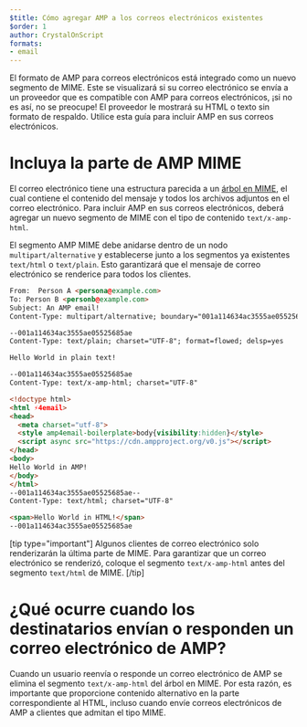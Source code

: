 ```yaml
---
$title: Cómo agregar AMP a los correos electrónicos existentes
$order: 1
author: CrystalOnScript
formats:
- email
---
```


El formato de AMP para correos electrónicos está integrado como un nuevo segmento de MIME. Este se visualizará si su correo electrónico se envía a un proveedor que es compatible con AMP para correos electrónicos, ¡si no es así, no se preocupe! El proveedor le mostrará su HTML o texto sin formato de respaldo. Utilice esta guía para incluir AMP en sus correos electrónicos.

# Incluya la parte de AMP MIME

El correo electrónico tiene una estructura parecida a un [árbol en MIME](https://en.wikipedia.org/wiki/MIME), el cual contiene el contenido del mensaje y todos los archivos adjuntos en el correo electrónico. Para incluir AMP en sus correos electrónicos, deberá agregar un nuevo segmento de MIME con el tipo de contenido `text/x-amp-html`.

El segmento AMP MIME debe anidarse dentro de un nodo `multipart/alternative` y establecerse junto a los segmentos ya existentes `text/html` o `text/plain`. Esto garantizará que el mensaje de correo electrónico se renderice para todos los clientes.

```html
From:  Person A <persona@example.com>
To: Person B <personb@example.com>
Subject: An AMP email!
Content-Type: multipart/alternative; boundary="001a114634ac3555ae05525685ae"

--001a114634ac3555ae05525685ae
Content-Type: text/plain; charset="UTF-8"; format=flowed; delsp=yes

Hello World in plain text!

--001a114634ac3555ae05525685ae
Content-Type: text/x-amp-html; charset="UTF-8"

<!doctype html>
<html ⚡4email>
<head>
  <meta charset="utf-8">
  <style amp4email-boilerplate>body{visibility:hidden}</style>
  <script async src="https://cdn.ampproject.org/v0.js"></script>
</head>
<body>
Hello World in AMP!
</body>
</html>
--001a114634ac3555ae05525685ae--
Content-Type: text/html; charset="UTF-8"

<span>Hello World in HTML!</span>
--001a114634ac3555ae05525685ae

```

[tip type="important"] Algunos clientes de correo electrónico solo renderizarán la última parte de MIME. Para garantizar que un correo electrónico se renderizó, coloque el segmento `text/x-amp-html` antes del segmento `text/html` de MIME. [/tip]

# ¿Qué ocurre cuando los destinatarios envían o responden un correo electrónico de AMP?

Cuando un usuario reenvía o responde un correo electrónico de AMP se elimina el segmento `text/x-amp-html` del árbol en MIME. Por esta razón, es importante que proporcione contenido alternativo en la parte correspondiente al HTML, incluso cuando envíe correos electrónicos de AMP a clientes que admitan el tipo MIME.
